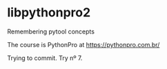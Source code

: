 # libpythonpro2
Remembering pytool concepts

The course is PythonPro at https://pythonpro.com.br/

Trying to commit. Try nº 7. 